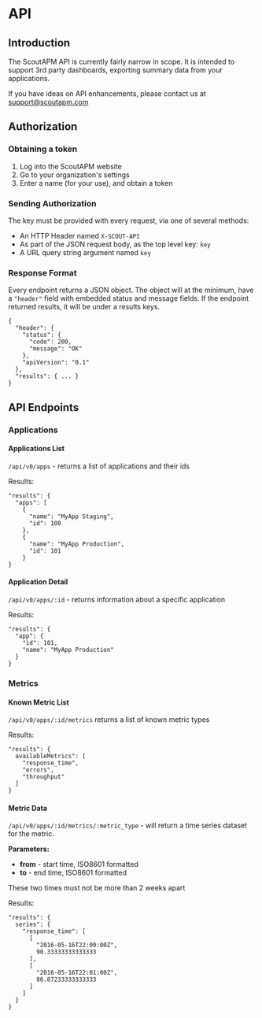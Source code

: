 # API

## Introduction

The ScoutAPM API is currently fairly narrow in scope. It is intended to
support 3rd party dashboards, exporting summary data from your applications.

If you have ideas on API enhancements, please contact us at support@scoutapm.com

## Authorization

### Obtaining a token

1. Log into the ScoutAPM website
2. Go to your organization's settings
3. Enter a name (for your use), and obtain a token

### Sending Authorization

The key must be provided with every request, via one of several methods:

* An HTTP Header named `X-SCOUT-API`
* As part of the JSON request body, as the top level key: `key`
* A URL query string argument named `key`

### Response Format

Every endpoint returns a JSON object. The object will at the minimum,
have a `"header"` field with embedded status and message fields. If the
endpoint returned results, it will be under a results keys.

```
{
  "header": {
    "status": {
      "code": 200,
      "message": "OK"
    },
    "apiVersion": "0.1"
  },
  "results": { ... }
}
```

## API Endpoints

### Applications

#### Applications List

`/api/v0/apps` - returns a list of applications and their ids

Results:

```
"results": {
  "apps": [
    {
      "name": "MyApp Staging",
      "id": 100
    },
    {
      "name": "MyApp Production",
      "id": 101
    }
}
```


#### Application Detail

`/api/v0/apps/:id` - returns information about a specific application

Results:

```
"results": {
  "app": {
    "id": 101,
    "name": "MyApp Production"
  }
}
```

### Metrics

#### Known Metric List

`/api/v0/apps/:id/metrics` returns a list of known metric types

Results:

```
"results": {
  availableMetrics": [
    "response_time",
    "errors",
    "throughput"
  ]
}
```


#### Metric Data

`/api/v0/apps/:id/metrics/:metric_type` - will return a time series dataset for the metric.

**Parameters:**

* **from** - start time, ISO8601 formatted
* **to** - end time, ISO8601 formatted

These two times must not be more than 2 weeks apart

Results:

```
"results": {
  series": {
    "response_time": [
      [
        "2016-05-16T22:00:00Z",
        90.33333333333333
      ],
      [
        "2016-05-16T22:01:00Z",
        86.87233333333333
      ]
    ]
  }
}
```
